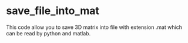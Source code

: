 # save_file_into_mat
This code allow you to save 3D matrix into file with extension .mat which can be read by python and matlab.
